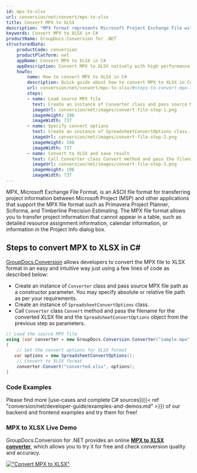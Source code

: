 ```yaml
---
id: mpx-to-xlsx
url: conversion/net/convert/mpx-to-xlsx
title: Convert MPX to XLSX
description: "MPX format represents Microsoft Project Exchange File with .mpx extension. Learn how to convert MPX to XLSX file programmatically in C# language using GroupDocs.Conversion for .NET library."
keywords: Convert MPX to XLSX in C#
productName: GroupDocs.Conversion for .NET
structuredData:
    productCode: conversion
    productPlatform: net
    appName: Convert MPX to XLSX in C#
    appDescription: Convert MPX to XLSX natively with high performance using C# language and server side GroupDocs.Conversion for .NET APIs, without the use of any software like Microsoft or Open Office.
    howTo:
        name: How to convert MPX to XLSX in C# 
        description: Quick guide about how to convert MPX to XLSX in C# with high performance and accuracy.
        url: conversion/net/convert/mpx-to-xlsx/#steps-to-convert-mpx-to-xlsx-in-c
        steps:
        - name: Load source MPX file 
          text: Create an instance of Converter class and pass source MPX file path as a constructor parameter. You may specify absolute or relative file path as per your requirements. 
          imageUrl: conversion/net/images/convert-file-step-1.png
          imageHeight: 196
          imageWidth: 737
        - name: Specify convert options 
          text: Create an instance of SpreadsheetConvertOptions class.
          imageUrl: conversion/net/images/convert-file-step-2.png
          imageHeight: 196
          imageWidth: 737
        - name: Convert to XLSX and save result 
          text: Call Converter class Convert method and pass the filename for the converted HTML file and the SpreadsheetConvertOptions object from the previous step as parameters.
          imageUrl: conversion/net/images/convert-file-step-3.png
          imageHeight: 196
          imageWidth: 737
---
```


MPX, Microsoft Exchange File Format, is an ASCII file format for transferring project information between Microsoft Project (MSP) and other applications that support the MPX file format such as Primavera Project Planner, Sciforma, and Timberline Precision Estimating. The MPX file format allows you to transfer project information that cannot appear in a table, such as detailed resource assignment information, calendar information, or information in the Project Info dialog box.

## Steps to convert MPX to XLSX in C#

[GroupDocs.Conversion](https://products.groupdocs.com/conversion/net) allows developers to convert the MPX file to XLSX format in an easy and intuitive way just using a few lines of code as described below:

* Create an instance of `Converter` class and pass source MPX file path as a constructor parameter. You may specify absolute or relative file path as per your requirements. 
* Create an instance of `SpreadsheetConvertOptions` class.
* Call `Converter` class `Convert` method and pass the filename for the converted XLSX file and the `SpreadsheetConvertOptions` object from the previous step as parameters.

```csharp
// Load the source MPX file
using (var converter = new GroupDocs.Conversion.Converter("sample.mpx"))
{
    // Set the convert options for XLSX format
   var options = new SpreadsheetConvertOptions();
    // Convert to XLSX format
    converter.Convert("converted.xlsx", options);
}
```

### Code Examples

Please find more [use-cases and complete C# sources]({{< ref "conversion/net/developer-guide/examples-and-demos.md" >}}) of our backend and frontend examples and try them for free!

### MPX to XLSX Live Demo

GroupDocs.Conversion for .NET provides an online [**MPX to XLSX converter**](https://products.groupdocs.app/conversion/mpx-to-xlsx), which allows you to try it for free and check conversion quality and accuracy.

[!["Convert MPX to XLSX"](conversion/net/images/convert-to-xlsx/convert-mpx-to-xlsx.png)](https://products.groupdocs.app/conversion/mpx-to-xlsx)
